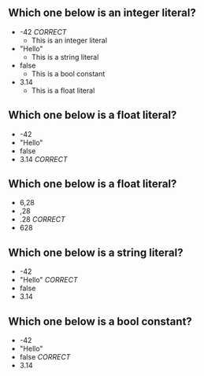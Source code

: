 ## Which one below is an integer literal?
* -42 *CORRECT*
    * This is an integer literal
* "Hello"
    * This is a string literal
* false
    * This is a bool constant
* 3.14
    * This is a float literal

## Which one below is a float literal?
* -42
* "Hello"
* false
* 3.14 *CORRECT*

## Which one below is a float literal?
* 6,28
* ,28
* .28 *CORRECT*
* 628

## Which one below is a string literal?
* -42
* "Hello" *CORRECT*
* false
* 3.14

## Which one below is a bool constant?
* -42
* "Hello"
* false *CORRECT*
* 3.14
